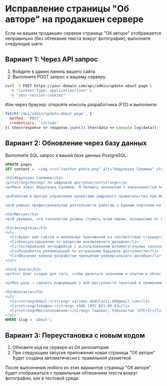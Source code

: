 # Исправление страницы "Об авторе" на продакшен сервере

Если на вашем продакшен сервере страница "Об авторе" отображается неправильно (без обтекания текста вокруг фотографии), выполните следующие шаги:

## Вариант 1: Через API запрос

1. Войдите в админ панель вашего сайта
2. Выполните POST запрос к вашему серверу:

```bash
curl -X POST https://your-domain.com/api/admin/update-about-page \
  -H "Content-Type: application/json" \
  -b "your-session-cookies"
```

Или через браузер: откройте консоль разработчика (F12) и выполните:

```javascript
fetch('/api/admin/update-about-page', {
  method: 'POST',
  credentials: 'include'
}).then(response => response.json()).then(data => console.log(data));
```

## Вариант 2: Обновление через базу данных

Выполните SQL запрос к вашей базе данных PostgreSQL:

```sql
UPDATE pages 
SET content = '<img src="/author-photo.png" alt="Абдулазиз Салимов" style="float: left; width: 300px; height: auto; margin: 0 2rem 1rem 0; border-radius: 8px; box-shadow: 0 4px 6px rgba(0, 0, 0, 0.1);" />

<h2>Абдулазиз Салимов</h2>
<p><strong>Эксперт по цифровой доступности</strong></p>
<p>Меня зовут Абдулазиз Салимов. Я являюсь человеком с инвалидностью по зрению I группы и специалистом в области цифровой доступности.</p>

<p>Работаю в Центре управления проектами цифрового правительства при Министерстве цифровых технологий Республики Узбекистан. Основное направление моей деятельности — аудит цифровых сервисов на доступность для людей с различными формами инвалидности.</p>

<p>В рамках профессиональной деятельности работаю с Единым порталом интерактивных государственных услуг my.gov.uz: выявляю барьеры в использовании сервисов, консультирую команды разработчиков, участвую в разработке и внедрении решений, которые делают цифровую среду доступнее для всех пользователей.</p>

<h3>Миссия</h3>
<p>Я убежден, что технологии должны служить всем людям, независимо от их физических, сенсорных или когнитивных способностей. Цифровая доступность — это не просто соблюдение стандартов, это создание инклюзивного мира, где каждый может полноценно участвовать в цифровой жизни общества.</p>

<h3>Экспертиза</h3>
<ul>
  <li>Аудит веб-сайтов и мобильных приложений на соответствие стандартам WCAG 2.1</li>
  <li>Консультирование по вопросам инклюзивного дизайна</li>
  <li>Тестирование интерфейсов с использованием вспомогательных технологий</li>
  <li>Разработка рекомендаций по устранению барьеров доступности</li>
  <li>Обучение команд разработки принципам универсального дизайна</li>
</ul>

<h3>О блоге</h3>
<p>Этот блог создан для того, чтобы делиться знаниями и опытом в области цифровой доступности. Здесь вы найдете практические руководства, обзоры инструментов, разборы реальных кейсов и рекомендации по созданию более инклюзивных цифровых продуктов.</p>

<p>Моя цель — сделать информацию о веб-доступности понятной и применимой для всех: разработчиков, дизайнеров, продакт-менеджеров и всех, кто создает цифровые решения. Доступность — это не препятствие для креативности, а возможность создавать продукты, которыми могут пользоваться все люди, независимо от их способностей.</p>

<h3>Контакты</h3>
<ul>
  <li><strong>Email:</strong> salimov.abdulaziz.98@gmail.com</li>
  <li><strong>Телефон:</strong> +998 (99) 831-69-83</li>
  <li><strong>Местоположение:</strong> Ташкент, Узбекистан (UTC+5)</li>
</ul>'
WHERE slug = 'about';
```

## Вариант 3: Переустановка с новым кодом

1. Обновите код на сервере из Git репозитория
2. При следующем запуске приложения новая страница "Об авторе" будет создана автоматически с правильной разметкой

После выполнения любого из этих вариантов страница "Об авторе" будет отображаться с правильным обтеканием текста вокруг фотографии, как в тестовой среде.